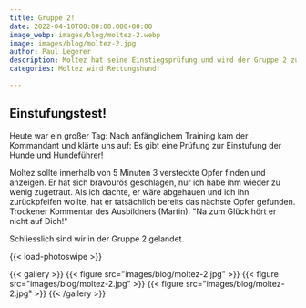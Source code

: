 ```yaml
---
title: Gruppe 2!
date: 2022-04-10T00:00:00.000+00:00
image_webp: images/blog/moltez-2.webp
image: images/blog/moltez-2.jpg
author: Paul Legerer
description: Moltez hat seine Einstiegsprüfung und wird der Gruppe 2 zugeteilt
categories: Moltez wird Rettungshund!

---
```

## Einstufungstest!

Heute war ein großer Tag: Nach anfänglichem Training kam der Kommandant und klärte uns auf: Es gibt eine Prüfung zur Einstufung der Hunde und Hundeführer!

Moltez sollte innerhalb von 5 Minuten 3 versteckte Opfer finden und anzeigen. Er hat sich bravourös geschlagen, nur ich habe ihm wieder zu wenig zugetraut. Als ich dachte, er wäre abgehauen und ich ihn zurückpfeifen wollte, hat er tatsächlich bereits das nächste Opfer gefunden. Trockener Kommentar des Ausbildners (Martin): "Na zum Glück hört er nicht auf Dich!"

Schliesslich sind wir in der Gruppe 2 gelandet.


{{< load-photoswipe >}}


{{< gallery >}}
{{< figure src="images/blog/moltez-2.jpg" >}}
{{< figure src="images/blog/moltez-2.jpg" >}}
{{< figure src="images/blog/moltez-2.jpg" >}}
{{< /gallery >}}